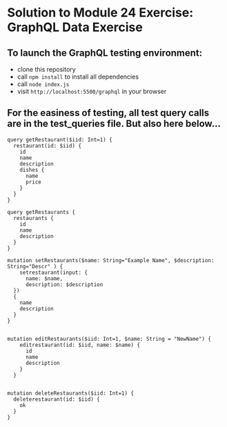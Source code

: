 # Solution to Module 24 Exercise: GraphQL Data Exercise

## To launch the GraphQL testing environment:
- clone this repository
- call `npm install` to install all dependencies
- call `node index.js` 
- visit `http://localhost:5500/graphql` in your browser

## For the easiness of testing, all test query calls are in the test_queries file. But also here below...

```
query getRestaurant($iid: Int=1) {
  restaurant(id: $iid) {
    id
    name
    description
    dishes {
      name
      price
    }
  }
}

query getRestaurants {
  restaurants {
    id
    name
    description
  }
}

mutation setRestaurants($name: String="Example Name", $description: String="Descr" ) {
	setrestaurant(input: {
      name: $name,
      description: $description
  }) 
  {
    name
    description
  }
}


mutation editRestaurants($iid: Int=1, $name: String = "NewName") {
    editrestaurant(id: $iid, name: $name) {
      id
      name
      description
    }
  }


mutation deleteRestaurants($iid: Int=1) {
  deleterestaurant(id: $iid) {
    ok
  }
}
```